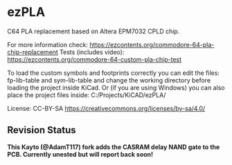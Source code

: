 # ezPLA

C64 PLA replacement based on Altera EPM7032 CPLD chip.

For more information check: https://ezcontents.org/commodore-64-pla-chip-replacement
Tests (includes video): https://ezcontents.org/commodore-64-custom-pla-chip-test

To load the custom symbols and footprints correctly you can edit the files: fp-lib-table and sym-lib-table and change the working directory before loading the project inside KiCad. Or (if you are using Windows) you can also place the project files inside: C:/Projects/KiCAD/ezPLA/

License: CC-BY-SA https://creativecommons.org/licenses/by-sa/4.0/

## Revision Status

**This Kayto (@AdamT117) fork adds the CASRAM delay NAND gate to the PCB. Currently unested but will report back soon!**
